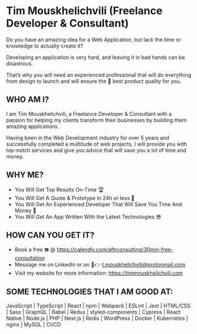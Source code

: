 # Tim Mouskhelichvili (Freelance Developer & Consultant)

Do you have an amazing idea for a Web Application, but lack the time or knowledge to actually create it? 

Developing an application is very hard, and leaving it in bad hands can be disastrous. 

That’s why you will need an experienced professional that will do everything from design to launch and will ensure the 🤑 best product quality for you.

## WHO AM I?
I am Tim Mouskhelichvili, a Freelance Developer & Consultant with a passion for helping my clients transform their businesses by building them amazing applications. 

Having been in the Web Development industry for over 5 years and successfully completed a multitude of web projects, I will provide you with top-notch services and give you advice that will save you a lot of time and money.

## WHY ME?
* You Will Get Top Results On-Time 🏆
* You Will Get A Quote & Prototype in 24h or less 💪
* You Will Get An Experienced Developer That Will Save You Time And Money 💸
* You Will Get An App Written With the Latest Technologies 😎

## HOW CAN YOU GET IT?
* Book a free ☎️ @ https://calendly.com/aftrconsulting/30min-free-consultation
* Message me on LinkedIn or on 📧👉 t.mouskhelichvili@protonmail.com
* Visit my website for more information: https://timmouskhelichvili.com

## SOME TECHNOLOGIES THAT I AM GOOD AT:
JavaScript | TypeScript | React | npm | Webpack | ESLint | Jest | HTML/CSS | Sass | GraphQL | Babel | Redux | styled-components | Cypress | React Native | Node.js | PHP | Next.js | Redis | WordPress | Docker | Kubernetes | nginx | MySQL | CI/CD
